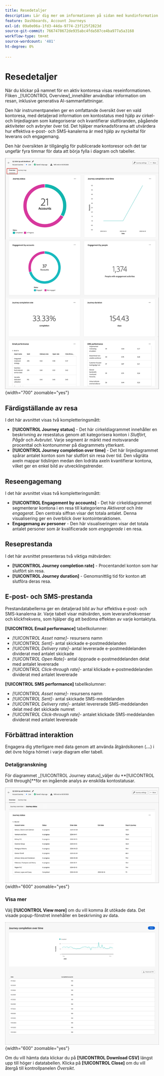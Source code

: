 ```yaml
---
title: Resedetaljer
description: Lär dig mer om informationen på sidan med kundinformation och hur den kan hjälpa dig att övervaka och hantera din publicerade kontoresa.
feature: Dashboards, Account Journeys
exl-id: 09a0e06a-1fd3-44da-9774-23f125f2823d
source-git-commit: 7667478672de935abc4fda587ce4ba977a5a3168
workflow-type: tm+mt
source-wordcount: '481'
ht-degree: 0%

---
```


# Resedetaljer

När du klickar på namnet för en aktiv kontoresa visas reseinformationen. Fliken _[!UICONTROL Overview]_innehåller användbar information om resan, inklusive generativa AI-sammanfattningar.

Den här instrumentpanelen ger en omfattande översikt över en vald kontoresa, med detaljerad information om kontostatus med hjälp av cirkel- och linjediagram som kategoriserar och kvantifierar slutföranden, pågående aktiviteter och avbryter över tid. Det hjälper marknadsförarna att utvärdera hur effektiva e-post- och SMS-kanalerna är med hjälp av nyckeltal för leverans och engagemang.

Den här översikten är tillgänglig för publicerade kontoresor och det tar ungefär fyra timmar för data att börja fylla i diagram och tabeller.

![Få åtkomst till information om aktiv resa](./assets/journey-detail-overview.png){width="700" zoomable="yes"}

## Färdigställande av resa

I det här avsnittet visas två kompletteringsmått:

* **[!UICONTROL Journey status]** - Det här cirkeldiagrammet innehåller en beskrivning av resestatus genom att kategorisera konton i _Slutfört_, _Pågår_ och _Avbrutet_. Varje segment är märkt med motsvarande procenttal och kontonummer på diagrammets ytterkant.
* **[!UICONTROL Journey completion over time]** - Det här linjediagrammet spårar antalet konton som har slutfört sin resa över tid. Den vågräta axeln mappar tidslinjen medan den lodräta axeln kvantifierar kontona, vilket ger en enkel bild av utvecklingstrender.

## Reseengagemang

I det här avsnittet visas två kompletteringsmått:

* **[!UICONTROL Engagement by accounts]** - Det här cirkeldiagrammet segmenterar kontona i en resa till kategorierna _Aktiverat_ och _Inte engagerat_. Den centrala siffran visar det totala antalet. Denna visualisering ger en överblick över kontointeraktionen.
* **Engagemang av personer** - Den här visualiseringen visar det totala antalet personer som är kvalificerade som _engagerade_ i en resa.

## Reseprestanda

I det här avsnittet presenteras två viktiga mätvärden:

* **[!UICONTROL Journey completion rate]** - Procentandel konton som har slutfört sin resa.
* **[!UICONTROL Journey duration]** - Genomsnittlig tid för konton att slutföra deras resa.

## E-post- och SMS-prestanda

Prestandatabellerna ger en detaljerad bild av hur effektiva e-post- och SMS-kanalerna är. Varje tabell visar mätvärden, som leveransfrekvenser och klickfrekvens, som hjälper dig att bedöma effekten av varje kontaktyta.

**[!UICONTROL Email performance]** tabellkolumner:

* _[!UICONTROL Asset name]_- resursens namn
* _[!UICONTROL Sent]_- antal skickade e-postmeddelanden
* _[!UICONTROL Delivery rate]_- antal levererade e-postmeddelanden dividerat med antalet skickade
* _[!UICONTROL Open Rate]_- antal öppnade e-postmeddelanden delat med antalet levererade
* _[!UICONTROL Click-through rate]_- antal klickade e-postmeddelanden dividerat med antalet levererade

**[!UICONTROL SMS performance]** tabellkolumner:

* _[!UICONTROL Asset name]_- resursens namn
* _[!UICONTROL Sent]_- antal skickade SMS-meddelanden
* _[!UICONTROL Delivery rate]_- antalet levererade SMS-meddelanden delat med det skickade numret
* _[!UICONTROL Click-through rate]_- antalet klickade SMS-meddelanden dividerat med antalet levererade
<!-- 
To generate a shareable PDF of your current view, click **[!UICONTROL Export]** at the top right of the page. -->

## Förbättrad interaktion

Engagera dig ytterligare med data genom att använda åtgärdsikonen (**...**) i det övre högra hörnet i varje diagram eller tabell.

### Detaljgranskning

För diagrammet _[!UICONTROL Journey status]_väljer du **[!UICONTROL Drill through]**för en ingående analys av enskilda kontostatusar.

![Detaljnivån för diagramdata](./assets/journey-status-drill-through.png){width="600" zoomable="yes"}
<!--
The applied global filters are carried over to the view and displayed at the top. Click the _Filter_ icon at the top left to filter the data display by journey.-->

### Visa mer

Välj **[!UICONTROL View more]** om du vill komma åt utökade data. Det visade popup-fönstret innehåller en beskrivning av data.

![Visa utökade data](./assets/journey-completion-over-time-view-more.png){width="600" zoomable="yes"}

Om du vill hämta data klickar du på **[!UICONTROL Download CSV]** längst upp till höger i datatabellen. Klicka på **[!UICONTROL Close]** om du vill återgå till kontrollpanelen _Översikt_.
